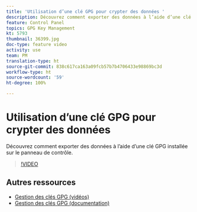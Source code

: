 ```yaml
---
title: 'Utilisation d’une clé GPG pour crypter des données '
description: Découvrez comment exporter des données à l’aide d’une clé GPG installée sur le panneau de contrôle.
feature: Control Panel
topics: GPG Key Management
kt: 5793
thumbnail: 36399.jpg
doc-type: feature video
activity: use
team: PM
translation-type: ht
source-git-commit: 838c617ca163a09fcb57b7b4706433e98869bc3d
workflow-type: ht
source-wordcount: '59'
ht-degree: 100%

---
```



# Utilisation d’une clé GPG pour crypter des données

Découvrez comment exporter des données à l’aide d’une clé GPG installée sur le panneau de contrôle.

>[!VIDEO](https://video.tv.adobe.com/v/36399?quality=12&captions=fre_fr)

## Autres ressources

* [Gestion des clés GPG (vidéos)](./gpg-key-management-overview.md)
* [Gestion des clés GPG (documentation)](https://docs.adobe.com/content/help/fr-FR/control-panel/using/instances-settings/gpg-keys-management.html)
